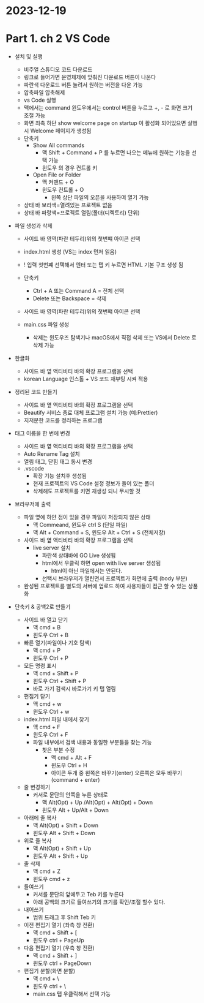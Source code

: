 # 2023-12-19
# Part 1. ch 2 VS Code

- 설치 및 실행

  - 비주얼 스튜디오 코드 다운로드
  - 링크로 들어가면 운영체제에 맞춰진 다운로드 버튼이 나온다
  - 파란색 다운로드 버튼 눌려서 원하는 버전을 다운 가능
  - 압축파일 압축해제
  - vs Code 실행
  - 맥에서는 command 윈도우에서는 control 버튼을 누르고 +, - 로 화면 크기 조절 가능
  - 화면 죄측 하단 show welcome page on startup 이 활성화 되어있으면 실행시 Welcome 페이지가 생성됨
  - 단축키
    - Show All commands
      - 맥 Shift + Command + P 를 누르면 나오는 메뉴에 원하는 기능을 선택 가능
      - 윈도우 의 경우 컨트롤 키
    - Open File or Folder
      - 맥 커맨드 + O
      - 윈도우 컨트롤 + O
        - 왼쪽 상단 파일의 오픈을 사용하여 열기 가능
  - 상태 바 보라색=열려있는 프로젝트 없음
  - 상태 바 파랑색=프로젝트 열림(폴더(디렉토리) 단위)

- 파일 생성과 삭제
  - 사이드 바 영역(파란 테두리)위의 첫번쨰 아이콘 선택
  - index.html 생성 (VS는 index 먼저 읽음)
  - ! 입력 첫번쨰 선택해서 엔터 또는 탭 키 누르면 HTML 기본 구조 생성 됨
  - 단축키
    - Ctrl + A 또는 Command A = 전체 선택
    - Delete 또는 Backspace = 삭제
  
  - 사이드 바 영역(파란 테두리)위의 첫번쨰 아이콘 선택
  - main.css 파일 생성
    - 삭제는 윈도우즈 탐색기나 macOS에서 직접 삭제 또는 VS에서 Delete 로 삭제 가능

- 한글화
  - 사이드 바 옆 액티비티 바의 확장 프로그램을 선택
  - korean Language 인스톨 + VS 코드 재부팅 시켜 적용
- 정리된 코드 만들기
  - 사이드 바 옆 액티비티 바의 확장 프로그램을 선택
  - Beautify 서비스 종료 대체 프로그램 설치 가능 (예:Prettier)
  - 지저분한 코드를 정리하는 프로그램
- 태그 이름을 한 번에 변경
  - 사이드 바 옆 액티비티 바의 확장 프로그램을 선택
  - Auto Rename Tag 설치 
  - 열림 태그, 닫힘 태그 동시 변경
  - .vscode
    - 확장 기능 설치후 생성됨
    - 현재 프로젝트의 VS Code 설정 정보가 들어 있는 폴더
    - 삭제해도 프로젝트를 키면 재생성 되니 무시할 것

- 브라우저에 출력
  - 파일 옆에 하얀 점이 있을 경우 파일이 저장되지 않은 상태
    - 맥 Commeand, 윈도우 ctrl S (단일 파일)
    - 맥 Alt + Command + S, 윈도우 Alt + Ctrl + S (전체저장)
  - 사이드 바 옆 액티비티 바의 확장 프로그램을 선택
    - live server 설치
      - 파란색 상태바에 GO Live 생성됨
      - html에서 우클릭 하면 open with live server 생성됨
        - html이 아닌 파일에서는 안된다.
      - 선택시 브라우저가 열린면서 프로젝트가 화면에 출력 (body 부분)
  - 완성된 프로젝트를 별도의 서버에 업로드 하여 사용자들이 접근 할 수 있는 상품화    

- 단축키 & 공백2로 만들기
  - 사이드 바 열고 닫기
    - 맥 cmd + B
    - 윈도우 Ctrl + B
  - 빠른 열기(파일이나 기호 탐색)
    - 맥 cmd + P
    - 윈도우 Ctrl + P
  - 모든 명령 표시
    - 맥 cmd + Shift + P
    - 윈도우 Ctrl + Shift + P
    - 바로 가기 검색시 바로가기 키 탭 열림
  - 편집기 닫기  
    - 맥 cmd + w
    - 윈도우 Ctrl + w
  - index.html 파일 내에서 찾기
    - 맥 cmd + F
    - 윈도우 Ctrl + F
    - 파일 내부에서 검색 내용과 동일한 부분들을 찾는 기능
      - 찾은 부분 수정
        - 맥 cmd + Alt + F
        - 윈도우 Ctrl + H
        - 아이콘 두개 중 왼쪽은 바꾸기(enter) 오른쪽은 모두 바꾸기(command + enter) 
  - 줄 변경하기
    - 커서로 문단의 안쪽을 누른 상태로
      - 맥 Alt(Opt) + Up /Alt(Opt) + Alt(Opt) + Down
      - 윈도우 Alt + Up/Alt + Down
  - 아래에 줄 복사
    - 맥 Alt(Opt) + Shift + Down
    - 윈도우 Alt + Shift + Down
  - 위로 줄 복사
    - 맥 Alt(Opt) + Shift + Up
    - 윈도우 Alt + Shift + Up
  - 줄 삭제
    - 맥 cmd + Z
    - 윈도우 cmd + z
  - 들여쓰기
    - 커서를 문단의 앞에두고 Teb 키를 누른다
    - 아래 공백의 크기로 들여쓰기의 크기를 확인/조절 할수 있다.
  - 내어쓰기
    - 범위 드래그 후 Shift Teb 키
  - 이전 편집기 열기 (좌측 창 전환)
    - 맥 cmd + Shift + [
    - 윈도우 ctrl + PageUp
  - 다음 편집기 열기 (우측 창 전환)
    - 맥 cmd + Shift + ]
    - 윈도우 ctrl + PageDown
  - 편집기 분할(화면 분할)
    - 맥 cmd + \
    - 윈도우 ctrl + \
    - main.css 탭 우클릭해서 선택 가능